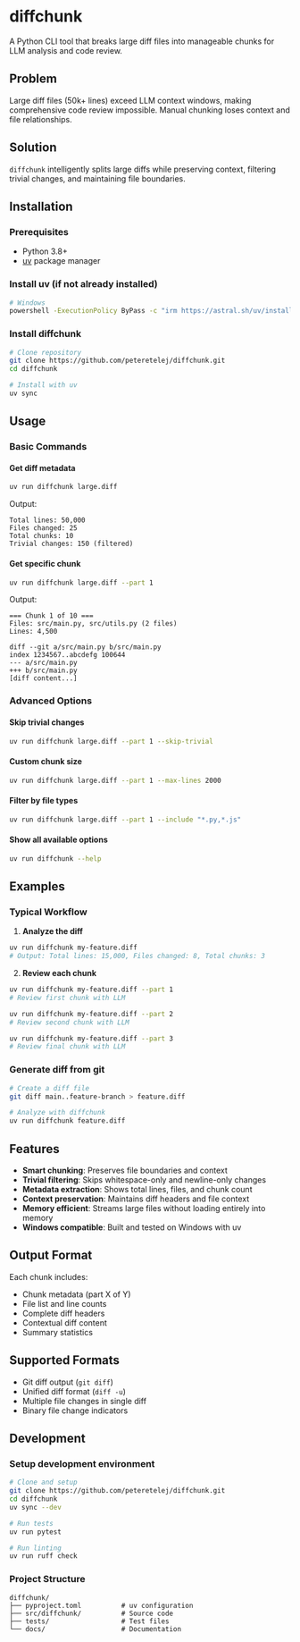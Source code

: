 # diffchunk

A Python CLI tool that breaks large diff files into manageable chunks for LLM analysis and code review.

## Problem

Large diff files (50k+ lines) exceed LLM context windows, making comprehensive code review impossible. Manual chunking loses context and file relationships.

## Solution

`diffchunk` intelligently splits large diffs while preserving context, filtering trivial changes, and maintaining file boundaries.

## Installation

### Prerequisites
- Python 3.8+
- [uv](https://docs.astral.sh/uv/) package manager

### Install uv (if not already installed)
```bash
# Windows
powershell -ExecutionPolicy ByPass -c "irm https://astral.sh/uv/install.ps1 | iex"
```

### Install diffchunk
```bash
# Clone repository
git clone https://github.com/peteretelej/diffchunk.git
cd diffchunk

# Install with uv
uv sync
```

## Usage

### Basic Commands

#### Get diff metadata
```bash
uv run diffchunk large.diff
```
Output:
```
Total lines: 50,000
Files changed: 25
Total chunks: 10
Trivial changes: 150 (filtered)
```

#### Get specific chunk
```bash
uv run diffchunk large.diff --part 1
```
Output:
```
=== Chunk 1 of 10 ===
Files: src/main.py, src/utils.py (2 files)
Lines: 4,500

diff --git a/src/main.py b/src/main.py
index 1234567..abcdefg 100644
--- a/src/main.py
+++ b/src/main.py
[diff content...]
```

### Advanced Options

#### Skip trivial changes
```bash
uv run diffchunk large.diff --part 1 --skip-trivial
```

#### Custom chunk size
```bash
uv run diffchunk large.diff --part 1 --max-lines 2000
```

#### Filter by file types
```bash
uv run diffchunk large.diff --part 1 --include "*.py,*.js"
```

#### Show all available options
```bash
uv run diffchunk --help
```

## Examples

### Typical Workflow

1. **Analyze the diff**

```bash
uv run diffchunk my-feature.diff
# Output: Total lines: 15,000, Files changed: 8, Total chunks: 3
```

2. **Review each chunk**

```bash
uv run diffchunk my-feature.diff --part 1
# Review first chunk with LLM

uv run diffchunk my-feature.diff --part 2
# Review second chunk with LLM

uv run diffchunk my-feature.diff --part 3
# Review final chunk with LLM
```

### Generate diff from git
```bash
# Create a diff file
git diff main..feature-branch > feature.diff

# Analyze with diffchunk
uv run diffchunk feature.diff
```

## Features

- **Smart chunking**: Preserves file boundaries and context
- **Trivial filtering**: Skips whitespace-only and newline-only changes
- **Metadata extraction**: Shows total lines, files, and chunk count
- **Context preservation**: Maintains diff headers and file context
- **Memory efficient**: Streams large files without loading entirely into memory
- **Windows compatible**: Built and tested on Windows with uv

## Output Format

Each chunk includes:
- Chunk metadata (part X of Y)
- File list and line counts
- Complete diff headers
- Contextual diff content
- Summary statistics

## Supported Formats

- Git diff output (`git diff`)
- Unified diff format (`diff -u`)
- Multiple file changes in single diff
- Binary file change indicators

## Development

### Setup development environment
```bash
# Clone and setup
git clone https://github.com/peteretelej/diffchunk.git
cd diffchunk
uv sync --dev

# Run tests
uv run pytest

# Run linting
uv run ruff check
```

### Project Structure
```
diffchunk/
├── pyproject.toml          # uv configuration
├── src/diffchunk/          # Source code
├── tests/                  # Test files
└── docs/                   # Documentation
```

